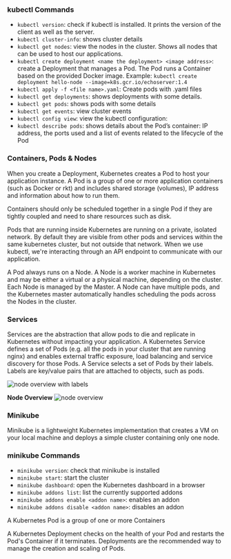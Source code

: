 ### kubectl Commands

- `kubectl version`: check if kubectl is installed. It prints the version of the client as well as the server.
- `kubectl cluster-info`: shows cluster details
- `kubectl get nodes`: view the nodes in the cluster. Shows all nodes that can be used to host our applications.
- `kubectl create deployment <name the deployment> <image address>`: create a Deployment that manages a Pod. The Pod runs a Container based on the provided Docker image. Example: `kubectl create deployment hello-node --image=k8s.gcr.io/echoserver:1.4`
- `kubectl apply -f <file name>.yaml`: Create pods with .yaml files
- `kubectl get deployments`: shows deployments with some details.
- `kubectl get pods`: shows pods with some details
- `kubectl get events`: view cluster events
- `kubectl config view`: view the kubectl configuration:
- `kubectl describe pods`: shows details about the Pod’s container: IP address, the ports used and a list of events related to the lifecycle of the Pod

### Containers, Pods & Nodes
When you create a Deployment, Kubernetes creates a Pod to host your application instance. 
A Pod is a group of one or more application containers (such as Docker or rkt) and includes shared storage (volumes), IP address and information about how to run them.

Containers should only be scheduled together in a single Pod if they are tightly coupled and need to share resources such as disk.

Pods that are running inside Kubernetes are running on a private, isolated network. By default they are visible from other pods and services within the same kubernetes cluster, but not outside that network. When we use kubectl, we're interacting through an API endpoint to communicate with our application.

A Pod always runs on a Node. A Node is a worker machine in Kubernetes and may be either a virtual or a physical machine, depending on the cluster. Each Node is managed by the Master. A Node can have multiple pods, and the Kubernetes master automatically handles scheduling the pods across the Nodes in the cluster.

### Services
Services are the abstraction that allow pods to die and replicate in Kubernetes without impacting your application. 
A Kubernetes Service defines a set of Pods (e.g. all the pods in your cluster that are running nginx) and enables external traffic exposure, load balancing and service discovery for those Pods.
A Service selects a set of Pods by their labels.
Labels are key/value pairs that are attached to objects, such as pods.

![node overview with labels](https://d33wubrfki0l68.cloudfront.net/b964c59cdc1979dd4e1904c25f43745564ef6bee/f3351/docs/tutorials/kubernetes-basics/public/images/module_04_labels.svg)

**Node Overview**
![node overview](https://d33wubrfki0l68.cloudfront.net/5cb72d407cbe2755e581b6de757e0d81760d5b86/a9df9/docs/tutorials/kubernetes-basics/public/images/module_03_nodes.svg)

### Minikube
Minikube is a lightweight Kubernetes implementation that creates a VM on your local machine and deploys a simple cluster containing only one node.

### minikube Commands
- `minikube version`: check that minikube is installed
- `minikube start`: start the cluster
- `minikube dashboard`: open the Kubernetes dashboard in a browser
- `minikube addons list`: list the currently supported addons
- `minikube addons enable <addon name>`: enables an addon
- `minikube addons disable <addon name>`: disables an addon





A Kubernetes Pod is a group of one or more Containers

A Kubernetes Deployment checks on the health of your Pod and restarts the Pod's Container if it terminates. Deployments are the recommended way to manage the creation and scaling of Pods.